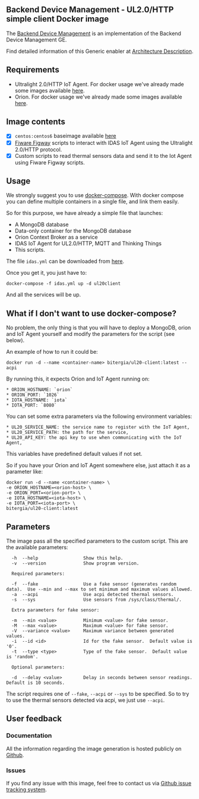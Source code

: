 ## Backend Device Management - UL2.0/HTTP simple client Docker image

The [Backend Device Management](http://catalogue.fiware.org/enablers/backend-device-management-idas) is an implementation of the Backend Device Management GE. 

Find detailed information of this Generic enabler at [Architecture Description](https://forge.fiware.org/plugins/mediawiki/wiki/fiware/index.php/FIWARE.ArchitectureDescription.IoT.Backend.DeviceManagement).

## Requirements

- Ultralight 2.0/HTTP IoT Agent. For docker usage we've already made some images available [here](https://registry.hub.docker.com/u/bitergia/idas-iota-cpp/).
- Orion. For docker usage we've already made some images available [here](https://registry.hub.docker.com/u/bitergia/fiware-orion/).


## Image contents

- [x] `centos:centos6` baseimage available [here](https://registry.hub.docker.com/_/centos/)
- [x] [Fiware Figway](https://github.com/telefonicaid/fiware-figway) scripts to interact with IDAS IoT Agent using the Ultralight 2.0/HTTP protocol.
- [x] Custom scripts to read thermal sensors data and send it to the Iot Agent using Fiware Figway scripts.

## Usage

We strongly suggest you to use [docker-compose](https://docs.docker.com/compose/). With docker compose you can define multiple containers in a single file, and link them easily. 

So for this purpose, we have already a simple file that launches:

   * A MongoDB database
   * Data-only container for the MongoDB database
   * Orion Context Broker as a service
   * IDAS IoT Agent for UL2.0/HTTP, MQTT and Thinking Things
   * This scripts.

The file `idas.yml` can be downloaded from [here](https://raw.githubusercontent.com/Bitergia/fiware-chanchan-docker/master/compose/idas.yml).

Once you get it, you just have to:

```
docker-compose -f idas.yml up -d ul20client
```
And all the services will be up.
 
## What if I don't want to use docker-compose?

No problem, the only thing is that you will have to deploy a MongoDB, orion and IoT Agent yourself and modify the parameters for the script (see below).

An example of how to run it could be:

```
docker run -d --name <container-name> bitergia/ul20-client:latest --acpi
```

By running this, it expects Orion and IoT Agent running on:

    * ORION_HOSTNAME: `orion`
    * ORION_PORT: `1026`
	* IOTA_HOSTNAME: `iota`
	* IOTA_PORT: `8080`

You can set some extra parameters via the following environment variables:

	* UL20_SERVICE_NAME: the service name to register with the IoT Agent,
	* UL20_SERVICE_PATH: the path for the service,
	* UL20_API_KEY: the api key to use when communicating with the IoT Agent,

This variables have predefined default values if not set.

So if you have your Orion and IoT Agent somewhere else, just attach it as a parameter like:

```
docker run -d --name <container-name> \
-e ORION_HOSTNAME=<orion-host> \
-e ORION_PORT=<orion-port> \
-e IOTA_HOSTNAME=<iota-host> \
-e IOTA_PORT=<iota-port> \
bitergia/ul20-client:latest
```

## Parameters ##

The image pass all the specified parameters to the custom script.  This are the available parameters:

```
  -h  --help                 Show this help.
  -v  --version              Show program version.

  Required parameters:

  -f  --fake                 Use a fake sensor (generates random data).  Use --min and --max to set minimum and maximum values allowed.
  -a  --acpi                 Use acpi detected thermal sensors.
  -s  --sys                  Use sensors from /sys/class/thermal/.

  Extra parameters for fake sensor:

  -m  --min <value>          Minimum <value> for fake sensor.
  -M  --max <value>          Maximum <value> for fake sensor.
  -V  --variance <value>     Maximum variance between generated values.
  -i  --id <id>              Id for the fake sensor.  Default value is '0'.
  -t  --type <type>          Type of the fake sensor.  Default value is 'random'.

  Optional parameters:

  -d  --delay <value>        Delay in seconds between sensor readings. Default is 10 seconds.
```

The script requires one of `--fake`, `--acpi` or `--sys` to be specified.  So to try to use the thermal sensors detected via acpi, we just use `--acpi`.

## User feedback

### Documentation

All the information regarding the image generation is hosted publicly on [Github](https://github.com/Bitergia/fiware-chanchan-docker/tree/master/images/idas/iota-cpp).

### Issues

If you find any issue with this image, feel free to contact us via [Github issue tracking system](https://github.com/Bitergia/fiware-chanchan-docker/issues).
